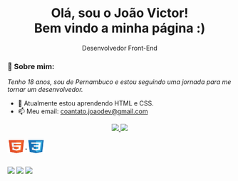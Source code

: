 <h1 align='center'>
  Olá, sou o João Victor!
  <br/>
  Bem vindo a minha página :)
</h1>

<p align='center'>
  Desenvolvedor Front-End
</p>

### 🦊 Sobre mim:

<p>
  <em>
    Tenho 18 anos, sou de Pernambuco e estou seguindo uma jornada para me tornar um desenvolvedor.
  </em>
</p>

- 🌱 Atualmente estou aprendendo HTML e CSS.
- 📫 Meu email: coantato.joaodev@gmail.com


<div align="center">
    <a href="https://github.com/DevJVictor">
    <img height="180em" src="https://github-readme-stats.vercel.app/api?username=DevJVictor&show_icons=true&theme=cobalt&include_all_commits=true&count_private=true"/>
    <img height="180em" src="https://github-readme-stats.vercel.app/api/top-langs/?username=DevJVictor&layout=compact&langs_count=7&theme=cobalt"/>
  </div>

  <div style="display: inline_block"><br>
    <img align="center" alt="David-HTML" height="30" width="40" src="https://raw.githubusercontent.com/devicons/devicon/master/icons/html5/html5-original.svg">
    <img align="center" alt="David-CSS" height="30" width="40" src="https://raw.githubusercontent.com/devicons/devicon/master/icons/css3/css3-original.svg">
  </div>
  
  ##
  
  <div> 
  <a href="https://www.instagram.com/_jv.brito/" target="_blank"><img src="https://img.shields.io/badge/-Instagram-%23E4405F?style=for-the-badge&logo=instagram&logoColor=white" target="_blank"></a>
 <a href="https://discord.gg/cENHqFvWwt" target="_blank"><img src="https://img.shields.io/badge/Discord-7289DA?style=for-the-badge&logo=discord&logoColor=white" target="_blank"></a> 
  <a href = "mailto:coantato.joaodev@gmail.com"><img src="https://img.shields.io/badge/-Gmail-%23333?style=for-the-badge&logo=gmail&logoColor=white" target="_blank"></a>
</div>
